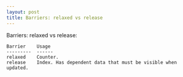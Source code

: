 ```yaml
---
layout: post
title: Barriers: relaxed vs release
---
```


Barriers: relaxed vs release:

    Barrier    Usage
    ---------  ------  
    relaxed    Counter.
    release    Index. Has dependent data that must be visible when updated.
